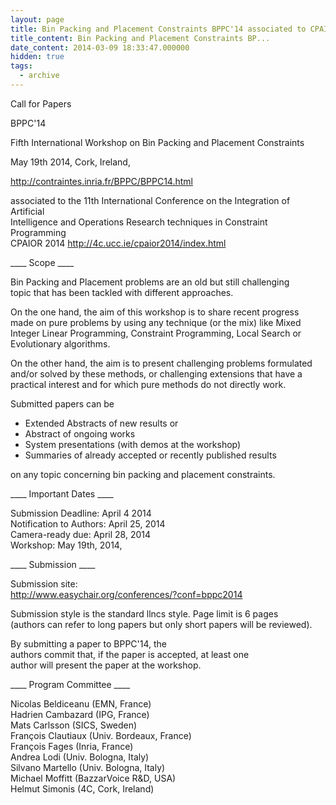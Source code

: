 ```yaml
---
layout: page
title: Bin Packing and Placement Constraints BPPC'14 associated to CPAIOR'14
title_content: Bin Packing and Placement Constraints BP...
date_content: 2014-03-09 18:33:47.000000
hidden: true
tags:
  - archive
---
```

Call for Papers  
  
BPPC'14  
  
Fifth International Workshop on Bin Packing and Placement Constraints  
  
May 19th 2014, Cork, Ireland,  
  
<http://contraintes.inria.fr/BPPC/BPPC14.html>  
  
associated to the 11th International Conference on the Integration of
Artificial  
Intelligence and Operations Research techniques in Constraint Programming  
CPAIOR 2014 <http://4c.ucc.ie/cpaior2014/index.html>  
  
____ Scope ____  
  
Bin Packing and Placement problems are an old but still challenging  
topic that has been tackled with different approaches.  
  
On the one hand, the aim of this workshop is to share recent progress  
made on pure problems by using any technique (or the mix) like Mixed  
Integer Linear Programming, Constraint Programming, Local Search or  
Evolutionary algorithms.  
  
On the other hand, the aim is to present challenging problems formulated  
and/or solved by these methods, or challenging extensions that have a  
practical interest and for which pure methods do not directly work.  
  
Submitted papers can be  
  
* Extended Abstracts of new results or  
* Abstract of ongoing works  
* System presentations (with demos at the workshop)  
* Summaries of already accepted or recently published results  
  
on any topic concerning bin packing and placement constraints.  
  
____ Important Dates ____  
  
  
Submission Deadline: April 4 2014  
Notification to Authors: April 25, 2014  
Camera-ready due: April 28, 2014  
Workshop: May 19th, 2014,  
  
____ Submission ____  
  
Submission site:  
<http://www.easychair.org/conferences/?conf=bppc2014>  
  
  
Submission style is the standard llncs style. Page limit is 6 pages  
(authors can refer to long papers but only short papers will be reviewed).  
  
By submitting a paper to BPPC'14, the  
authors commit that, if the paper is accepted, at least one  
author will present the paper at the workshop.  
  
  
____ Program Committee ____  
  
Nicolas Beldiceanu (EMN, France)  
Hadrien Cambazard (IPG, France)  
Mats Carlsson (SICS, Sweden)  
François Clautiaux (Univ. Bordeaux, France)  
François Fages (Inria, France)  
Andrea Lodi (Univ. Bologna, Italy)  
Silvano Martello (Univ. Bologna, Italy)  
Michael Moffitt (BazzarVoice R&D, USA)  
Helmut Simonis (4C, Cork, Ireland)

